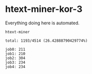 # htext-miner-kor-3

Everything doing here is automated.

```
htext-miner

total: 1193/4514 (26.42888790429774%)

job0: 211
job1: 210
job2: 304
job3: 234
job4: 234
```